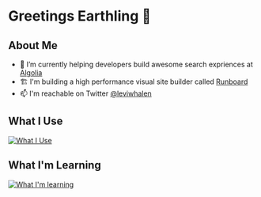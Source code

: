 # Greetings Earthling 🖖

## About Me
- 🔭 I’m currently helping developers build awesome search expriences at [Algolia](https://www.algolia.com/)
- 🏗 I'm building a high performance visual site builder called [Runboard](https://github.com/runboard-app)
- 📫 I'm reachable on Twitter [@leviwhalen](https://twitter.com/LeviWhalen)


## What I Use

[![What I Use](https://skillicons.dev/icons?i=ts,react,vite,nuxt,tailwind,supabase,workers,graphql)](https://skillicons.dev)

## What I'm Learning
[![What I'm learning](https://skillicons.dev/icons?i=swift,astro)](https://skillicons.dev)
